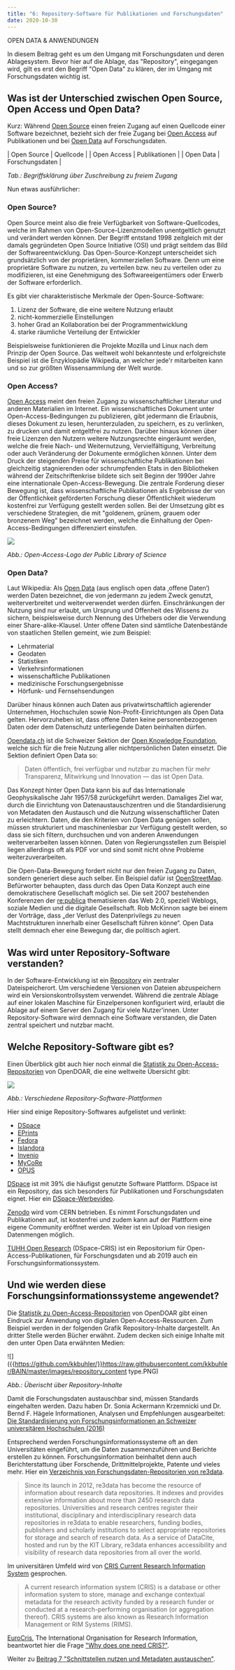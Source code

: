 ```yaml
---
title: "6: Repository-Software für Publikationen und Forschungsdaten"
date: 2020-10-30
---
```


OPEN DATA & ANWENDUNGEN

In diesem Beitrag geht es um den Umgang mit Forschungsdaten und deren Ablagesystem. 
Bevor hier auf die Ablage, das "Repository", eingegangen wird, gilt es erst den Begriff "Open Data" zu klären, der im Umgang mit Forschungsdaten wichtig ist.

## Was ist der Unterschied zwischen Open Source, Open Access und Open Data? 
Kurz: Während [Open Source](https://www.businessinsider.de/gruenderszene/lexikon/begriffe/open-source/) einen freien Zugang auf einen Quellcode einer Software bezeichnet, bezieht sich der freie Zugang bei [Open Access]() auf Publikationen und bei [Open Data](https://de.wikipedia.org/wiki/Open_Data) auf Forschungsdaten.

| Open Source      | Quellcode        |
| Open Access      | Publikationen    |
| Open Data        | Forschungsdaten  |

*Tab.: Begriffsklärung über Zuschreibung zu freiem Zugang*

Nun etwas ausführlicher:

### Open Source?
Open Source meint also die freie Verfügbarkeit von Software-Quellcodes, welche im Rahmen von Open-Source-Lizenzmodellen unentgeltlich genutzt und verändert werden können. Der Begriff entstand 1998 zeitgleich mit der damals gegründeten Open Source Initiative (OSI) und prägt seitdem das Bild der Softwareentwicklung. 
Das Open-Source-Konzept unterscheidet sich grundsätzlich von der proprietären, kommerziellen Software. Denn um eine proprietäre Software zu nutzen, zu verteilen bzw. neu zu verteilen oder zu modifizieren, ist eine Genehmigung des Softwareeigentümers oder Erwerb der Software erforderlich.

Es gibt vier charakteristische Merkmale der Open-Source-Software:
1. Lizenz der Software, die eine weitere Nutzung erlaubt
2. nicht-kommerzielle Einstellungen
3. hoher Grad an Kollaboration bei der Programmentwicklung
4. starke räumliche Verteilung der Entwickler

Beispielsweise funktionieren die Projekte Mozilla und Linux nach dem Prinzip der Open Source. Das weltweit wohl bekannteste und erfolgreichste Beispiel ist die Enzyklopädie Wikipedia, an welcher jede'r mitarbeiten kann und so zur größten Wissensammlung der Welt wurde.

### Open Access?
[Open Access](https://de.wikipedia.org/wiki/Open_Access) meint den freien Zugang zu wissenschaftlicher Literatur und anderen Materialien im Internet. 
Ein wissenschaftliches Dokument unter Open-Access-Bedingungen zu publizieren, gibt jedermann die Erlaubnis, dieses Dokument zu lesen, herunterzuladen, zu speichern, es zu verlinken, zu drucken und damit entgeltfrei zu nutzen. Darüber hinaus können über freie Lizenzen den Nutzern weitere Nutzungsrechte eingeräumt werden, welche die freie Nach- und Weiternutzung, Vervielfältigung, Verbreitung oder auch Veränderung der Dokumente ermöglichen können. Unter dem Druck der steigenden Preise für wissenschaftliche Publikationen bei gleichzeitig stagnierenden oder schrumpfenden Etats in den Bibliotheken während der Zeitschriftenkrise bildete sich seit Beginn der 1990er Jahre eine internationale Open-Access-Bewegung. Die zentrale Forderung dieser Bewegung ist, dass wissenschaftliche Publikationen als Ergebnisse der von der Öffentlichkeit geförderten Forschung dieser Öffentlichkeit wiederum kostenfrei zur Verfügung gestellt werden sollen. Bei der Umsetzung gibt es verschiedene Strategien, die mit "goldenem, grünem, grauem oder bronzenem Weg" bezeichnet werden, welche die Einhaltung der Open-Access-Bedingungen differenziert einstufen. 

![]({{https://github.com/kkbuhler/}}https://raw.githubusercontent.com/kkbuhler/BAIN/master/images/open_access.PNG)

*Abb.: Open-Access-Logo der Public Library of Science*

### Open Data?
Laut Wikipedia: Als [Open Data](https://de.wikipedia.org/wiki/Open_Data) (aus englisch open data ‚offene Daten‘) werden Daten bezeichnet, die von jedermann zu jedem Zweck genutzt, weiterverbreitet und weiterverwendet werden dürfen. Einschränkungen der Nutzung sind nur erlaubt, um Ursprung und Offenheit des Wissens zu sichern, beispielsweise durch Nennung des Urhebers oder die Verwendung einer Share-alike-Klausel. 
Unter offene Daten sind sämtliche Datenbestände von staatlichen Stellen gemeint, wie zum Beispiel: 
- Lehrmaterial
- Geodaten
- Statistiken
- Verkehrsinformationen
- wissenschaftliche Publikationen
- medizinische Forschungsergebnisse 
- Hörfunk- und Fernsehsendungen

Darüber hinaus können auch Daten aus privatwirtschaftlich agierender Unternehmen, Hochschulen sowie Non-Profit-Einrichtungen als Open Data gelten. Hervorzuheben ist, dass offene Daten keine personenbezogenen Daten oder dem Datenschutz unterliegende Daten beinhalten dürfen.

[Opendata.ch](https://opendata.ch/) ist die Schweizer Sektion der [Open Knowledge Foundation](https://okfn.org/), welche sich für die freie Nutzung aller nichtpersönlichen Daten einsetzt. Die Sektion definiert Open Data so:

> Daten öffentlich, frei verfügbar und nutzbar zu machen für mehr Transparenz, Mitwirkung und Innovation — das ist Open Data.

Das Konzept hinter Open Data kann bis auf das Internationale Geophysikalische Jahr 1957/58 zurückgeführt werden. Damaliges Ziel war, durch die Einrichtung von Datenaustauschzentren und die Standardisierung von Metadaten den Austausch und die Nutzung wissenschaftlicher Daten zu erleichtern. Daten, die den Kriterien von Open Data genügen sollen, müssen strukturiert und maschinenlesbar zur Verfügung gestellt werden, so dass sie sich filtern, durchsuchen und von anderen Anwendungen weiterverarbeiten lassen können. Daten von Regierungsstellen zum Beispiel liegen allerdings oft als PDF vor und sind somit nicht ohne Probleme weiterzuverarbeiten.

Die Open-Data-Bewegung fordert nicht nur den freien Zugang zu Daten, sondern generiert diese auch selber. Ein Beispiel dafür ist [OpenStreetMap](https://www.osm.ch/). Befürworter behaupten, dass durch das Open Data Konzept auch eine demokratischere Gesellschaft möglich sei. Die seit 2007 bestehenden Konferenzen der  [re:publica](https://re-publica.com/de) thematisieren das Web 2.0, speziell Weblogs, soziale Medien und die digitale Gesellschaft. Rob McKinnon sagte bei einem der Vorträge, dass „der Verlust des Datenprivilegs zu neuen Machtstrukturen innerhalb einer Gesellschaft führen könne“. Open Data stellt demnach eher eine Bewegung dar, die politisch agiert. 

## Was wird unter Repository-Software verstanden?
In der Software-Entwicklung ist ein [Repository](https://techterms.com/definition/repository) ein zentraler Dateispeicherort. Um verschiedene Versionen von Dateien abzuspeichern wird ein Versionskontrollsystem verwendet. Während die zentrale Ablage auf einer lokalen Maschine für Einzelpersonen konfiguriert wird, erlaubt die Ablage auf einem Server den Zugang für viele Nutzer'innen. Unter Repository-Software wird demnach eine Software verstanden, die Daten zentral speichert und nutzbar macht.

## Welche Repository-Software gibt es?
Einen Überblick gibt auch hier noch einmal die [Statistik zu Open-Access-Repositorien](https://v2.sherpa.ac.uk/view/repository_visualisations/1.html) von OpenDOAR, die eine weltweite Übersicht gibt:

![]({{https://github.com/kkbuhler/}}https://raw.githubusercontent.com/kkbuhler/BAIN/master/images/repository_softwareplatforms.PNG)

*Abb.: Verschiedene Repository-Software-Plattformen*

Hier sind einige Repository-Softwares aufgelistet und verlinkt:
* [DSpace](https://www.dspace.org)
* [EPrints](https://www.eprints.org)
* [Fedora](http://fedorarepository.org) 
* [Islandora](https://islandora.ca)
* [Invenio](https://invenio-software.org)
* [MyCoRe](https://www.mycore.de)
* [OPUS](https://www.opus-repository.org)

[DSpace](https://www.dspace.org) ist mit 39% die häufigst genutzte Software Plattform. DSpace ist ein Repository, das sich besonders für Publikationen und Forschungsdaten eignet. Hier ein [DSpace-Werbevideo](https://youtu.be/7PrLRlpDDh4).

[Zenodo](https://zenodo.org) wird vom CERN betrieben. Es nimmt Forschungsdaten und Publikationen auf, ist kostenfrei und zudem kann auf der Plattform eine eigene Community eröffnet werden. Weiter ist ein Upload von riesigen Datenmengen möglich.

[TUHH Open Research](https://tore.tuhh.de) (DSpace-CRIS) ist ein Repositorium für Open-Access-Publikationen, für Forschungsdaten und ab 2019 auch ein Forschungsinformationssystem.

## Und wie werden diese Forschungsinformationssysteme angewendet?
Die [Statistik zu Open-Access-Repositorien](https://v2.sherpa.ac.uk/view/repository_visualisations/1.html) von OpenDOAR gibt einen Eindruck zur Anwendung von digitalen Open-Access-Ressourcen. Zum Beispiel werden in der folgenden Grafik Repository-Inhalte dargestellt. An dritter Stelle werden Bücher erwähnt. Zudem decken sich einige Inhalte mit den unter Open Data erwähnten Medien:

![]({{https://github.com/kkbuhler/}}https://raw.githubusercontent.com/kkbuhler/BAIN/master/images/repository_content type.PNG)

*Abb.: Überischt über Repository-Inhalte*

Damit die Forschungsdaten austauschbar sind, müssen Standards eingehalten werden. Dazu haben Dr. Sonia Ackermann Krzemnicki und Dr. Bernd F. Hägele Informationen, Analysen und Empfehlungen ausgearbeitet: [Die Standardisierung von Forschungsinformationen an Schweizer universitären Hochschulen (2016)](https://edoc.unibas.ch/54788/3/20170321084631_58d0da57ae2a8.pdf)

Entsprechend werden Forschungsinformationssysteme oft an den Universitäten eingeführt, um die Daten zusammenzuführen und Berichte erstellen zu können. Forschungsinformation beinhaltet denn auch Berichterstattung über Forschende, Drittmittelprojekte, Patente und vieles mehr. Hier ein [Verzeichnis von Forschungsdaten-Repositorien von re3data](https://www.re3data.org).

> Since its launch in 2012, re3data has become the resource of information about research data repositories. It indexes and provides extensive information about more than 2450 research data repositories. Universities and research centres register their institutional, disciplinary and interdisciplinary research data repositories in re3data to enable researchers, funding bodies, publishers and scholarly institutions to select appropriate repositories for storage and search of research data. As a service of DataCite, hosted and run by the KIT Library, re3data enhances accessibility and visibility of research data repositories from all over the world.

Im universitären Umfeld wird von [CRIS Current Research Information System](https://en.wikipedia.org/wiki/Current_research_information_system) gesprochen.

> A current research information system (CRIS) is a database or other information system to store, manage and exchange contextual metadata for the research activity funded by a research funder or conducted at a research-performing organisation (or aggregation thereof). CRIS systems are also known as Research Information Management or RIM Systems (RIMS).

[EuroCris](https://www.eurocris.org/), The International Organisation for Research Information, beantwortet hier die Frage ["Why does one need CRIS?"](https://www.eurocris.org/why-does-one-need-cris).

Weiter zu [Beitrag 7 "Schnittstellen nutzen und Metadaten austauschen"](https://kkbuhler.github.io/BAIN/2020/11/20/tag7.html).

